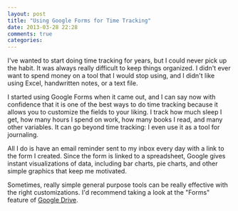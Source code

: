 ```yaml
---
layout: post
title: "Using Google Forms for Time Tracking"
date: 2013-03-28 22:28
comments: true
categories: 
---
```


I've wanted to start doing time tracking for years, but I could never pick up
the habit. It was always really difficult to keep things organized. I didn't
ever want to spend money on a tool that I would stop using, and I didn't like
using Excel, handwritten notes, or a text file.

I started using Google Forms when it came out, and I can say now with
confidence that it is one of the best ways to do time tracking because it
allows you to customize the fields to your liking. I track how much sleep I
get, how many hours I spend on work, how many books I read, and many other
variables. It can go beyond time tracking: I even use it as a tool for
journaling.

All I do is have an email reminder sent to my inbox every day with a link to
the form I created. Since the form is linked to a spreadsheet, Google gives
instant visualizations of data, including bar charts, pie charts, and other
simple graphics that keep me motivated.

Sometimes, really simple general purpose tools can be really effective with the
right customizations. I'd recommend taking a look at the "Forms" feature of
[Google Drive](https://drive.google.com/).
